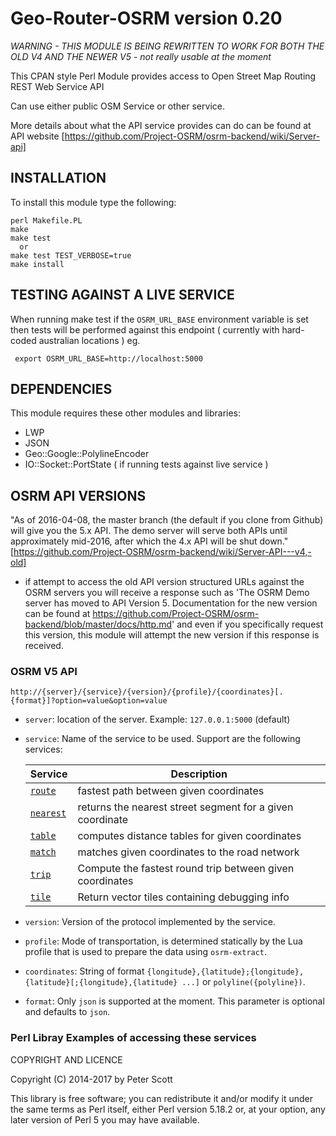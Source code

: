 
Geo-Router-OSRM version 0.20
=============================


*WARNING - THIS MODULE IS BEING REWRITTEN TO WORK FOR BOTH THE OLD V4 AND THE NEWER V5 - not really usable at the moment*

This CPAN style Perl Module provides access to Open Street Map Routing REST Web Service API

Can use either public OSM Service or other service.

More details about what the API service provides can do can be found at API website [https://github.com/Project-OSRM/osrm-backend/wiki/Server-api]


INSTALLATION
------------

To install this module type the following:


    perl Makefile.PL
    make
    make test
      or
    make test TEST_VERBOSE=true
    make install

TESTING AGAINST A LIVE SERVICE
------------------------------

When running make test if the ````OSRM_URL_BASE```` environment variable is set then tests will be performed against this endpoint ( currently with hard-coded australian locations )
eg. 

     export OSRM_URL_BASE=http://localhost:5000


DEPENDENCIES
------------

This module requires these other modules and libraries:

  * LWP
  * JSON
  * Geo::Google::PolylineEncoder
  * IO::Socket::PortState ( if running tests against live service )

OSRM API VERSIONS
-----------------
"As of 2016-04-08, the master branch (the default if you clone from Github) will give you the 5.x API. The demo server will serve both APIs until approximately mid-2016, after which the 4.x API will be shut down." [https://github.com/Project-OSRM/osrm-backend/wiki/Server-API---v4,-old]
- if attempt to access the old API version structured URLs against the OSRM servers you will receive a response such as 'The OSRM Demo server has moved to API Version 5. Documentation for the new version can be found at https://github.com/Project-OSRM/osrm-backend/blob/master/docs/http.md' and even if you specifically request this version, this module will attempt the new version if this response is received.


### OSRM V5 API

```
http://{server}/{service}/{version}/{profile}/{coordinates}[.{format}]?option=value&option=value
```

- `server`: location of the server. Example: `127.0.0.1:5000` (default)
- `service`: Name of the service to be used. Support are the following services:
  
    | Service     |           Description                                     |
    |-------------|-----------------------------------------------------------|
    | [`route`](#service-route)     | fastest path between given coordinates                   |
    | [`nearest`](#service-nearest)   | returns the nearest street segment for a given coordinate |
    | [`table`](#service-table)     | computes distance tables for given coordinates            |
    | [`match`](#service-match)     | matches given coordinates to the road network             |
    | [`trip`](#service-trip)      | Compute the fastest round trip between given coordinates |
    | [`tile`](#service-tile)      | Return vector tiles containing debugging info             |
  
- `version`: Version of the protocol implemented by the service.
- `profile`: Mode of transportation, is determined statically by the Lua profile that is used to prepare the data using `osrm-extract`.
- `coordinates`: String of format `{longitude},{latitude};{longitude},{latitude}[;{longitude},{latitude} ...]` or `polyline({polyline})`.
- `format`: Only `json` is supported at the moment. This parameter is optional and defaults to `json`.

### Perl Libray Examples of accessing these services





COPYRIGHT AND LICENCE


Copyright (C) 2014-2017 by Peter Scott

This library is free software; you can redistribute it and/or modify
it under the same terms as Perl itself, either Perl version 5.18.2 or,
at your option, any later version of Perl 5 you may have available.